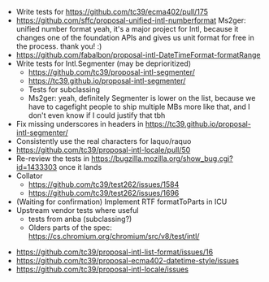 * Write tests for https://github.com/tc39/ecma402/pull/175
* https://github.com/sffc/proposal-unified-intl-numberformat
  <gandalf> Ms2ger: unified number format
  <gandalf> yeah, it's a major project for Intl, because it changes one of the foundation APIs and gives us unit format for free in the process.
 thank you! :)
* https://github.com/fabalbon/proposal-intl-DateTimeFormat-formatRange
* Write tests for Intl.Segmenter (may be deprioritized)
  - https://github.com/tc39/proposal-intl-segmenter/
  - https://tc39.github.io/proposal-intl-segmenter/
  - Tests for subclassing
  - <Waldo> Ms2ger: yeah, definitely Segmenter is lower on the list, because we have to cagefight people to ship multiple MBs more like that, and I don't even know if I could justify that tbh
* Fix missing underscores in headers in https://tc39.github.io/proposal-intl-segmenter/
* Consistently use the real characters for laquo/raquo
* https://github.com/tc39/proposal-intl-locale/pull/50
* Re-review the tests in https://bugzilla.mozilla.org/show_bug.cgi?id=1433303 once it lands
* Collator
  * https://github.com/tc39/test262/issues/1584
  * https://github.com/tc39/test262/issues/1696
* (Waiting for confirmation) Implement RTF formatToParts in ICU
* Upstream vendor tests where useful
  - tests from anba (subclassing?)
  - Olders parts of the spec: https://cs.chromium.org/chromium/src/v8/test/intl/
-  https://github.com/tc39/proposal-intl-list-format/issues/16
- https://github.com/tc39/proposal-ecma402-datetime-style/issues
- https://github.com/tc39/proposal-intl-locale/issues
